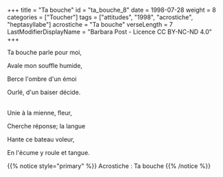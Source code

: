+++
title = "Ta bouche"
id = "ta_bouche_8"
date = 1998-07-28
weight = 8
categories = ["Toucher"]
tags = ["attitudes", "1998", "acrostiche", "heptasyllabe"]
acrostiche = "Ta bouche"
verseLength = 7
LastModifierDisplayName = "Barbara Post - Licence CC BY-NC-ND 4.0"
+++

Ta bouche parle pour moi,

Avale mon souffle humide,

Berce l'ombre d'un émoi

Ourlé, d'un baiser décide.

 \
Unie à la mienne, fleur,

Cherche réponse; la langue

Hante ce bateau voleur,

En l'écume y roule et tangue.

{{% notice style="primary" %}}
Acrostiche : Ta bouche
{{% /notice %}}

